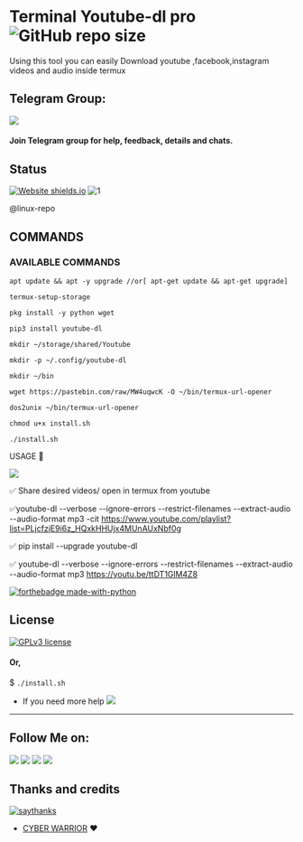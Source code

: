 # Terminal Youtube-dl pro  ![GitHub repo size](https://img.shields.io/github/repo-size/AbirHasan2005/TelegramScraper?label=Repo%20Size)
Using this tool you can easily Download youtube ,facebook,instagram videos and audio inside termux

## Telegram Group:
<a href="https://t.me/linux_repo"><img src="https://img.shields.io/badge/Join-Telegram%20Group-blue.svg?logo=telegram"></a>
#### Join Telegram group for help, feedback, details and chats.

## Status
[![Website shields.io](https://img.shields.io/website-up-down-green-red/http/shields.io.svg)](https://github.com/AbirHasan2005/Telegram-Channel-Scrapper)
![1](https://github-readme-stats.vercel.app/api/top-langs/?username=Ns-AnoNymouS&theme=blue-green)

@linux-repo

## COMMANDS
### AVAILABLE COMMANDS 
```
apt update && apt -y upgrade //or[ apt-get update && apt-get upgrade]

termux-setup-storage

pkg install -y python wget

pip3 install youtube-dl

mkdir ~/storage/shared/Youtube

mkdir -p ~/.config/youtube-dl

mkdir ~/bin

wget https://pastebin.com/raw/MW4uqwcK -O ~/bin/termux-url-opener

dos2unix ~/bin/termux-url-opener

chmod u+x install.sh

./install.sh
```
USAGE 📌
<p><img src="https://telegra.ph/file/f8ca897d025c88ab5a7bf.jpg?resize=768%2C479&ssl=1"></p>

✅ Share desired videos/ open in termux from youtube

✅youtube-dl --verbose --ignore-errors --restrict-filenames --extract-audio --audio-format mp3 -cit https://www.youtube.com/playlist?list=PLjcfzjE9i6z_HQxkHHUjx4MUnAUxNbf0g

✅ pip install --upgrade youtube-dl

✅ youtube-dl --verbose --ignore-errors --restrict-filenames --extract-audio --audio-format mp3 https://youtu.be/ttDT1GlM4Z8

[![forthebadge made-with-python](http://ForTheBadge.com/images/badges/made-with-python.svg)](https://www.python.org/)

## License
[![GPLv3 license](https://img.shields.io/badge/License-GPLv3-blue.svg)](https://github.com)


#### Or,

$ `./install.sh`

- If you need more help <a href="https://t.me/linux_repo"><img src="https://img.shields.io/badge/Join-Telegram%20Group-blue.svg?logo=telegram"></a>
---

## Follow Me on:
<a href="https://github.com/AbirHasan2005"><img src="https://img.shields.io/badge/GitHub-Follow%20on%20GitHub-inactive.svg?logo=github"></a> <a href="https://twitter.com/AbirHasan2005"><img src="https://img.shields.io/badge/Twitter-Follow%20on%20Twitter-informational.svg?logo=twitter"></a> <a href="https://facebook.com/AbirHasan2005"><img src="https://img.shields.io/badge/Facebook-Follow%20on%20Facebook-blue.svg?logo=facebook"></a> <a href="https://instagram.com/AbirHasan2005"><img src="https://img.shields.io/badge/Instagram-Follow%20on%20Instagram-important.svg?logo=instagram"></a>

## Thanks and credits

[![saythanks](https://img.shields.io/badge/say-thanks-ff69b4.svg)](https://saythanks.io/to/kennethreitz)



- [CYBER WARRIOR](https://telegram.dog/Cyberw4rriors) ❤

